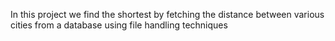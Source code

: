 In this project we find the shortest by fetching the distance between various cities from a database using file handling techniques 
